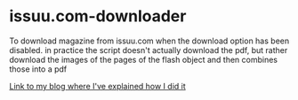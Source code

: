 issuu.com-downloader
====================

To download magazine from issuu.com when the download option has been disabled. in practice the script doesn't actually download the pdf, but rather download the images of the pages of the flash object and then combines those into a pdf


[Link to my blog where I've explained how I did it](http://ttqf.blogspot.co.uk/2014/06/ruby-script-to-download-pdf-from.html)
